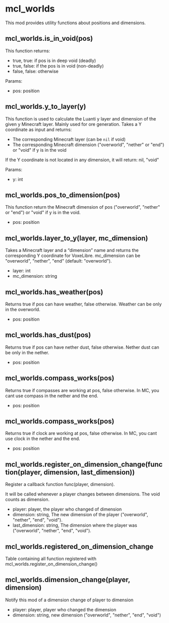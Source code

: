 # mcl_worlds
This mod provides utility functions about positions and dimensions.

## mcl_worlds.is_in_void(pos)
This function returns:

* true, true: if pos is in deep void (deadly)
* true, false: if the pos is in void (non-deadly)
* false, false: otherwise

Params:

* pos: position

## mcl_worlds.y_to_layer(y)
This function is used to calculate the Luanti y layer and dimension of the given y Minecraft layer.
Mainly used for ore generation.
Takes a Y coordinate as input and returns:

* The corresponding Minecraft layer (can be `nil` if void)
* The corresponding Minecraft dimension ("overworld", "nether" or "end") or "void" if y is in the void

If the Y coordinate is not located in any dimension, it will return: nil, "void"

Params:

* y: int

## mcl_worlds.pos_to_dimension(pos)
This function return the Minecraft dimension of pos ("overworld", "nether" or "end") or "void" if y is in the void.

* pos: position

## mcl_worlds.layer_to_y(layer, mc_dimension)
Takes a Minecraft layer and a “dimension” name and returns the corresponding Y coordinate for VoxeLibre.
mc_dimension can be "overworld", "nether", "end" (default: "overworld").

* layer: int
* mc_dimension: string

## mcl_worlds.has_weather(pos)
Returns true if pos can have weather, false otherwise.
Weather can be only in the overworld.

* pos: position

## mcl_worlds.has_dust(pos)
Returns true if pos can have nether dust, false otherwise.
Nether dust can be only in the nether.

* pos: position

## mcl_worlds.compass_works(pos)
Returns true if compasses are working at pos, false otherwise.
In MC, you cant use compass in the nether and the end.

* pos: position

## mcl_worlds.compass_works(pos)
Returns true if clock are working at pos, false otherwise.
In MC, you cant use clock in the nether and the end.

* pos: position

## mcl_worlds.register_on_dimension_change(function(player, dimension, last_dimension))
Register a callback function func(player, dimension).

It will be called whenever a player changes between dimensions.
The void counts as dimension.

* player: player, the player who changed of dimension
* dimension: string, The new dimension of the player ("overworld", "nether", "end", "void").
* last_dimension: string, The dimension where the player was ("overworld", "nether", "end", "void").


## mcl_worlds.registered_on_dimension_change
Table containing all function registered with mcl_worlds.register_on_dimension_change()

## mcl_worlds.dimension_change(player, dimension)
Notify this mod of a dimension change of player to dimension

* player: player, player who changed the dimension
* dimension: string, new dimension ("overworld", "nether", "end", "void")

